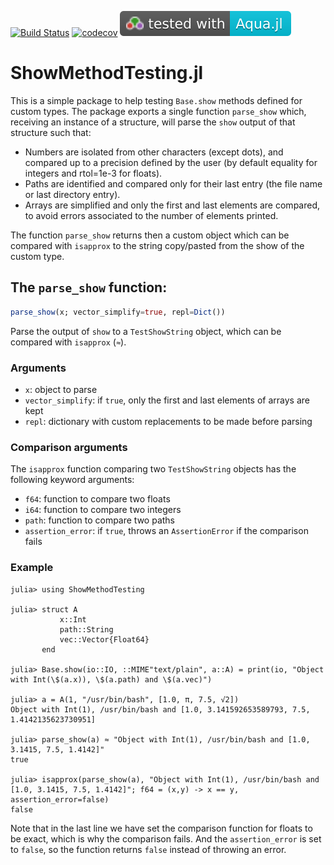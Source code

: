 [![Build Status](https://github.com/m3g/ShowMethodTesting.jl/actions/workflows/CI.yml/badge.svg?branch=main)](https://github.com/m3g/ShowMethodTesting.jl/actions/workflows/CI.yml?query=branch%3Amain)
[![codecov](https://codecov.io/gh/m3g/ShowMethodTesting.jl/branch/main/graph/badge.svg)](https://codecov.io/gh/m3g/ShowMethodTesting.jl)
[![Aqua QA](https://raw.githubusercontent.com/JuliaTesting/Aqua.jl/master/badge.svg)](https://github.com/JuliaTesting/Aqua.jl)

# ShowMethodTesting.jl

This is a simple package to help testing `Base.show` methods defined for custom types. The package
exports a single function `parse_show` which, receiving an instance of a structure, will parse the
`show` output of that structure such that:

- Numbers are isolated from other characters (except dots), and compared up to a precision defined 
  by the user (by default equality for integers and rtol=1e-3 for floats).
- Paths are identified and compared only for their last entry (the file name or last directory entry).
- Arrays are simplified and only the first and last elements are compared, to avoid errors associated
  to the number of elements printed. 

The function `parse_show` returns then a custom object which can be compared with `isapprox` to 
the string copy/pasted from the show of the custom type.

## The `parse_show` function:

```julia
parse_show(x; vector_simplify=true, repl=Dict())
```

Parse the output of `show` to a `TestShowString` object, which can be compared with `isapprox` (`≈`).

### Arguments

- `x`: object to parse
- `vector_simplify`: if `true`, only the first and last elements of arrays are kept
- `repl`: dictionary with custom replacements to be made before parsing

### Comparison arguments

The `isapprox` function comparing two `TestShowString` objects has the following keyword arguments:

- `f64`: function to compare two floats
- `i64`: function to compare two integers
- `path`: function to compare two paths
- `assertion_error`: if `true`, throws an `AssertionError` if the comparison fails

### Example

```julia-repl
julia> using ShowMethodTesting

julia> struct A
           x::Int
           path::String
           vec::Vector{Float64}
       end

julia> Base.show(io::IO, ::MIME"text/plain", a::A) = print(io, "Object with Int(\$(a.x)), \$(a.path) and \$(a.vec)")

julia> a = A(1, "/usr/bin/bash", [1.0, π, 7.5, √2])
Object with Int(1), /usr/bin/bash and [1.0, 3.141592653589793, 7.5, 1.4142135623730951]

julia> parse_show(a) ≈ "Object with Int(1), /usr/bin/bash and [1.0, 3.1415, 7.5, 1.4142]"
true

julia> isapprox(parse_show(a), "Object with Int(1), /usr/bin/bash and [1.0, 3.1415, 7.5, 1.4142]"; f64 = (x,y) -> x == y, assertion_error=false)
false
```

Note that in the last line we have set the comparison function for floats to be exact, which is why the comparison fails. And the
`assertion_error` is set to `false`, so the function returns `false` instead of throwing an error.
